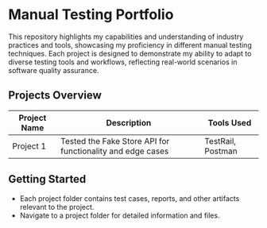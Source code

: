 # Manual Testing Portfolio

This repository highlights my capabilities and understanding of industry practices and tools, showcasing my proficiency in different manual testing techniques. Each project is designed to demonstrate my ability to adapt to diverse testing tools and workflows, reflecting real-world scenarios in software quality assurance.

## Projects Overview
| Project Name                          | Description                                                | Tools Used          |
|---------------------------------------|------------------------------------------------------------|---------------------|
| Project 1                             | Tested the Fake Store API for functionality and edge cases | TestRail, Postman   |

## Getting Started
- Each project folder contains test cases, reports, and other artifacts relevant to the project.
- Navigate to a project folder for detailed information and files.
